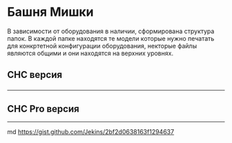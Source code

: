 # Башня Мишки
 
 В зависимости от оборудования в наличии, сформирована структура папок.
 В каждой папке находятся те модели которые нужно печатать для конкртетной конфигурации оборудования, некторые файлы являются общими и они находятся на верхних уровнях.
 


##  CHC версия
###
---
##  CHC Pro версия
---

md
 https://gist.github.com/Jekins/2bf2d0638163f1294637
